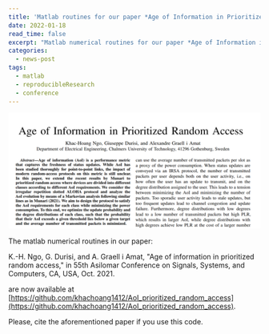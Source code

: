 ```yaml
---
title: 'Matlab routines for our paper *Age of Information in Prioritized Random Access*'
date: 2022-01-18
read_time: false
excerpt: "Matlab numerical routines for our paper *Age of Information in Prioritized Random Access* presented in Asilomar 2021."
categories:
  - news-post
tags:
  - matlab
  - reproducibleResearch
  - conference
---
```

<img src="/images/AoI_Asilomar.PNG" alt="AoI_Asilomar" style="width:600px; float: center;"/>

The matlab numerical routines in our paper:

K.-H. Ngo, G. Durisi, and A. Graell i Amat, "Age of information in prioritized random access," in 55th Asilomar Conference on Signals, Systems, and Computers, CA, USA, Oct. 2021.

are now available at [https://github.com/khachoang1412/AoI_prioritized_random_access](https://github.com/khachoang1412/AoI_prioritized_random_access).

Please, cite the aforementioned paper if you use this code.
